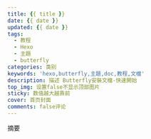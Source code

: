 ```yaml
---
title: {{ title }}
date: {{ date }}
updated: {{ date }}
tags:
  - 教程
  - Hexo
  - 主題
  - butterfly
categories: 类别
keywords: 'hexo,butterfly,主題,doc,教程,文檔'
description: 描述 Butterfly安裝文檔-快速開始
top_img: 设置false不显示顶部图片
sticky: 数值越大越靠前
cover: 首页封面
comments: false评论
---
```




摘要

<!-- more -->
